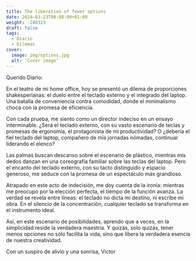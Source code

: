 ```yaml
---
title: The liberation of fewer options
date: 2024–03-23T08:08:00+01:00
weight: -240323
draft: false
tags:
  - Diario
  - Dilemas
cover:
  image: img/options.jpg
  alt: ‘Cover image’
---
```


Querido Diario:

En el teatro de mi home office, hoy se presentó un dilema de proporciones shakesperianas: el duelo entre el teclado externo y el integrado del laptop. Una batalla de conveniencia contra comodidad, donde el minimalismo choca con la promesa de eficiencia.

Con cada prueba, me siento como un director indeciso en un ensayo interminable. ¿Será el teclado externo, con su vasto escenario de teclas y promesas de ergonomía, el protagonista de mi productividad? O ¿debería el fiel teclado del laptop, compañero de mis jornadas nómadas, continuar liderando el elenco?

Las palmas buscan descanso sobre el escenario de plástico, mientras mis dedos danzan en una coreografía familiar sobre las teclas del laptop. Pero el encanto del teclado externo, con su tacto distinguido y espacio generoso, me seduce con la promesa de un espectáculo más grandioso.

Atrapado en este acto de indecisión, me doy cuenta de la ironía: mientras me preocupo por la elección perfecta, el tiempo de la función avanza. La verdad se revela entre líneas: el teclado no dicta mi destino, ni escribe mi obra. En el silencio de la concentración, cualquier teclado se transforma en el instrumento ideal.

Así, en este escenario de posibilidades, aprendo que a veces, en la simplicidad reside la verdadera maestría. Y quizás, solo quizás, tener menos opciones no sólo facilita la vida, sino que libera la verdadera esencia de nuestra creatividad.

Con un suspiro de alivio y una sonrisa, 
Victor
